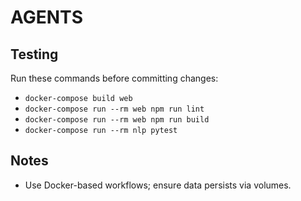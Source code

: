 # AGENTS
## Testing
Run these commands before committing changes:
- `docker-compose build web`
- `docker-compose run --rm web npm run lint`
- `docker-compose run --rm web npm run build`
- `docker-compose run --rm nlp pytest`
## Notes
- Use Docker-based workflows; ensure data persists via volumes.
